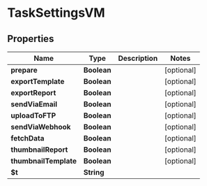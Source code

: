 

# TaskSettingsVM


## Properties

| Name | Type | Description | Notes |
|------------ | ------------- | ------------- | -------------|
|**prepare** | **Boolean** |  |  [optional] |
|**exportTemplate** | **Boolean** |  |  [optional] |
|**exportReport** | **Boolean** |  |  [optional] |
|**sendViaEmail** | **Boolean** |  |  [optional] |
|**uploadToFTP** | **Boolean** |  |  [optional] |
|**sendViaWebhook** | **Boolean** |  |  [optional] |
|**fetchData** | **Boolean** |  |  [optional] |
|**thumbnailReport** | **Boolean** |  |  [optional] |
|**thumbnailTemplate** | **Boolean** |  |  [optional] |
|**$t** | **String** |  |  |



